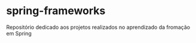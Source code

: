 # spring-frameworks
Repositório dedicado aos projetos realizados no aprendizado da fromação em Spring
